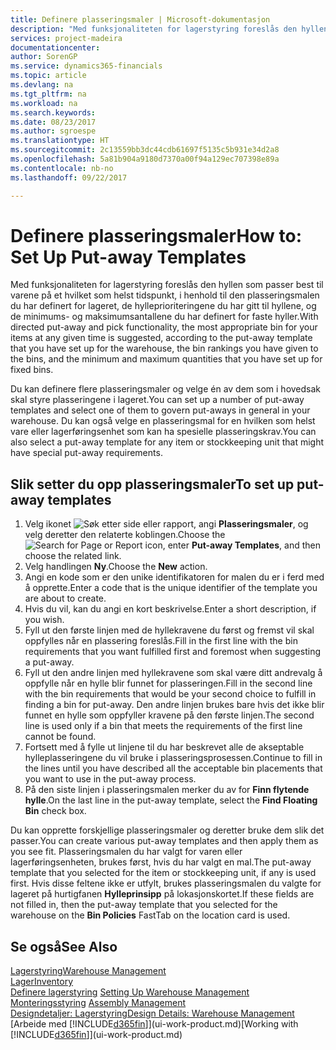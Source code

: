 ```yaml
---
title: Definere plasseringsmaler | Microsoft-dokumentasjon
description: "Med funksjonaliteten for lagerstyring foreslås den hyllen som passer best til varene på et hvilket som helst tidspunkt, i henhold til den plasseringsmalen du har definert for lageret, de hylleprioriteringene du har gitt til hyllene, og de minimums- og maksimumsantallene du har definert for faste hyller."
services: project-madeira
documentationcenter: 
author: SorenGP
ms.service: dynamics365-financials
ms.topic: article
ms.devlang: na
ms.tgt_pltfrm: na
ms.workload: na
ms.search.keywords: 
ms.date: 08/23/2017
ms.author: sgroespe
ms.translationtype: HT
ms.sourcegitcommit: 2c13559bb3dc44cdb61697f5135c5b931e34d2a8
ms.openlocfilehash: 5a81b904a9180d7370a00f94a129ec707398e89a
ms.contentlocale: nb-no
ms.lasthandoff: 09/22/2017

---
```

# <a name="how-to-set-up-put-away-templates"></a><span data-ttu-id="f2d8d-103">Definere plasseringsmaler</span><span class="sxs-lookup"><span data-stu-id="f2d8d-103">How to: Set Up Put-away Templates</span></span>
<span data-ttu-id="f2d8d-104">Med funksjonaliteten for lagerstyring foreslås den hyllen som passer best til varene på et hvilket som helst tidspunkt, i henhold til den plasseringsmalen du har definert for lageret, de hylleprioriteringene du har gitt til hyllene, og de minimums- og maksimumsantallene du har definert for faste hyller.</span><span class="sxs-lookup"><span data-stu-id="f2d8d-104">With directed put-away and pick functionality, the most appropriate bin for your items at any given time is suggested, according to the put-away template that you have set up for the warehouse, the bin rankings you have given to the bins, and the minimum and maximum quantities that you have set up for fixed bins.</span></span>  

<span data-ttu-id="f2d8d-105">Du kan definere flere plasseringsmaler og velge én av dem som i hovedsak skal styre plasseringene i lageret.</span><span class="sxs-lookup"><span data-stu-id="f2d8d-105">You can set up a number of put-away templates and select one of them to govern put-aways in general in your warehouse.</span></span> <span data-ttu-id="f2d8d-106">Du kan også velge en plasseringsmal for en hvilken som helst vare eller lagerføringsenhet som kan ha spesielle plasseringskrav.</span><span class="sxs-lookup"><span data-stu-id="f2d8d-106">You can also select a put-away template for any item or stockkeeping unit that might have special put-away requirements.</span></span>  

## <a name="to-set-up-put-away-templates"></a><span data-ttu-id="f2d8d-107">Slik setter du opp plasseringsmaler</span><span class="sxs-lookup"><span data-stu-id="f2d8d-107">To set up put-away templates</span></span>  
1.  <span data-ttu-id="f2d8d-108">Velg ikonet ![Søk etter side eller rapport](media/ui-search/search_small.png "Ikonet Søk etter side eller rapport"), angi **Plasseringsmaler**, og velg deretter den relaterte koblingen.</span><span class="sxs-lookup"><span data-stu-id="f2d8d-108">Choose the ![Search for Page or Report](media/ui-search/search_small.png "Search for Page or Report icon") icon, enter **Put-away Templates**, and then choose the related link.</span></span>  
2.  <span data-ttu-id="f2d8d-109">Velg handlingen **Ny**.</span><span class="sxs-lookup"><span data-stu-id="f2d8d-109">Choose the **New** action.</span></span>  
3.  <span data-ttu-id="f2d8d-110">Angi en kode som er den unike identifikatoren for malen du er i ferd med å opprette.</span><span class="sxs-lookup"><span data-stu-id="f2d8d-110">Enter a code that is the unique identifier of the template you are about to create.</span></span>  
4.  <span data-ttu-id="f2d8d-111">Hvis du vil, kan du angi en kort beskrivelse.</span><span class="sxs-lookup"><span data-stu-id="f2d8d-111">Enter a short description, if you wish.</span></span>  
5.  <span data-ttu-id="f2d8d-112">Fyll ut den første linjen med de hyllekravene du først og fremst vil skal oppfylles når en plassering foreslås.</span><span class="sxs-lookup"><span data-stu-id="f2d8d-112">Fill in the first line with the bin requirements that you want fulfilled first and foremost when suggesting a put-away.</span></span>  
6.  <span data-ttu-id="f2d8d-113">Fyll ut den andre linjen med hyllekravene som skal være ditt andrevalg å oppfylle når en hylle blir funnet for plasseringen.</span><span class="sxs-lookup"><span data-stu-id="f2d8d-113">Fill in the second line with the bin requirements that would be your second choice to fulfill in finding a bin for put-away.</span></span> <span data-ttu-id="f2d8d-114">Den andre linjen brukes bare hvis det ikke blir funnet en hylle som oppfyller kravene på den første linjen.</span><span class="sxs-lookup"><span data-stu-id="f2d8d-114">The second line is used only if a bin that meets the requirements of the first line cannot be found.</span></span>  
7.  <span data-ttu-id="f2d8d-115">Fortsett med å fylle ut linjene til du har beskrevet alle de akseptable hylleplasseringene du vil bruke i plasseringsprosessen.</span><span class="sxs-lookup"><span data-stu-id="f2d8d-115">Continue to fill in the lines until you have described all the acceptable bin placements that you want to use in the put-away process.</span></span>  
8.  <span data-ttu-id="f2d8d-116">På den siste linjen i plasseringsmalen merker du av for **Finn flytende hylle**.</span><span class="sxs-lookup"><span data-stu-id="f2d8d-116">On the last line in the put-away template, select the **Find Floating Bin** check box.</span></span>  

<span data-ttu-id="f2d8d-117">Du kan opprette forskjellige plasseringsmaler og deretter bruke dem slik det passer.</span><span class="sxs-lookup"><span data-stu-id="f2d8d-117">You can create various put-away templates and then apply them as you see fit.</span></span> <span data-ttu-id="f2d8d-118">Plasseringsmalen du har valgt for varen eller lagerføringsenheten, brukes først, hvis du har valgt en mal.</span><span class="sxs-lookup"><span data-stu-id="f2d8d-118">The put-away template that you selected for the item or stockkeeping unit, if any is used first.</span></span> <span data-ttu-id="f2d8d-119">Hvis disse feltene ikke er utfylt, brukes plasseringsmalen du valgte for lageret på hurtigfanen **Hylleprinsipp** på lokasjonskortet.</span><span class="sxs-lookup"><span data-stu-id="f2d8d-119">If these fields are not filled in, then the put-away template that you selected for the warehouse on the **Bin Policies** FastTab on the location card is used.</span></span>  

## <a name="see-also"></a><span data-ttu-id="f2d8d-120">Se også</span><span class="sxs-lookup"><span data-stu-id="f2d8d-120">See Also</span></span>  
[<span data-ttu-id="f2d8d-121">Lagerstyring</span><span class="sxs-lookup"><span data-stu-id="f2d8d-121">Warehouse Management</span></span>](warehouse-manage-warehouse.md)  
[<span data-ttu-id="f2d8d-122">Lager</span><span class="sxs-lookup"><span data-stu-id="f2d8d-122">Inventory</span></span>](inventory-manage-inventory.md)  
<span data-ttu-id="f2d8d-123">[Definere lagerstyring](warehouse-setup-warehouse.md)   </span><span class="sxs-lookup"><span data-stu-id="f2d8d-123">[Setting Up Warehouse Management](warehouse-setup-warehouse.md)   </span></span>  
<span data-ttu-id="f2d8d-124">[Monteringsstyring](assembly-assemble-items.md)  </span><span class="sxs-lookup"><span data-stu-id="f2d8d-124">[Assembly Management](assembly-assemble-items.md)  </span></span>  
[<span data-ttu-id="f2d8d-125">Designdetaljer: Lagerstyring</span><span class="sxs-lookup"><span data-stu-id="f2d8d-125">Design Details: Warehouse Management</span></span>](design-details-warehouse-management.md)  
<span data-ttu-id="f2d8d-126">[Arbeide med [!INCLUDE[d365fin](includes/d365fin_md.md)]](ui-work-product.md)</span><span class="sxs-lookup"><span data-stu-id="f2d8d-126">[Working with [!INCLUDE[d365fin](includes/d365fin_md.md)]](ui-work-product.md)</span></span>

